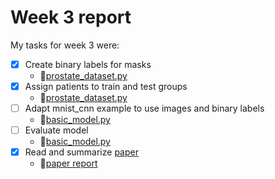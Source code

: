 # Week 3 report

My tasks for week 3 were:
- [X] Create binary labels for masks
  - 🔗[prostate_dataset.py](https://github.com/oblasko/prostate-classification/blob/master/prostate_dataset.py)
- [X] Assign patients to train and test groups
   - 🔗[prostate_dataset.py](https://github.com/oblasko/prostate-classification/blob/master/prostate_dataset.py)
- [ ] Adapt mnist_cnn example to use images and binary labels
   - 🔗[basic_model.py](https://github.com/oblasko/prostate-classification/blob/master/basic_model.py)   
- [ ] Evaluate model
  - 🔗[basic_model.py](https://github.com/oblasko/prostate-classification/blob/master/basic_model.py)   
- [X] Read and summarize [paper](https://www.nature.com/articles/s41598-017-05728-9)
    - 🔗[paper report](https://github.com/oblasko/prostate-classification/blob/master/week_03/paper_report.md)
